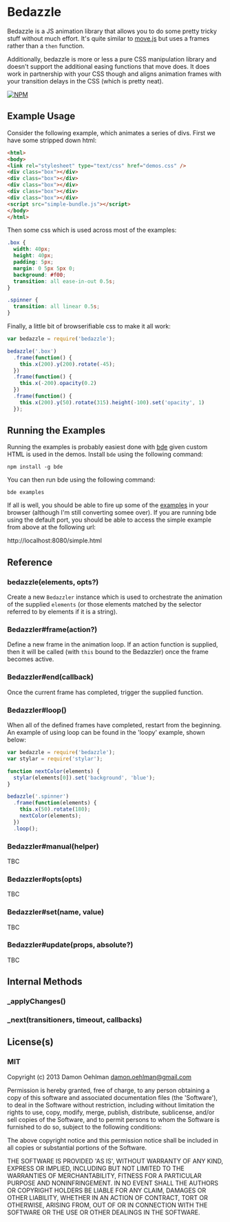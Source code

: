 # Bedazzle

Bedazzle is a JS animation library that allows you to do some pretty
tricky stuff without much effort.  It's quite similar to
[move.js](https://github.com/visionmedia/move.js) but uses a frames rather
than a `then` function.

Additionally, bedazzle is more or less a pure CSS manipulation library
and doesn't support the additional easing functions that move does. It does
work in partnership with your CSS though and aligns animation frames with
your transition delays in the CSS (which is pretty neat).


[![NPM](https://nodei.co/npm/bedazzle.png)](https://nodei.co/npm/bedazzle/)


## Example Usage

Consider the following example, which animates a series of divs.  First
we have some stripped down html:

```html
<html>
<body>
<link rel="stylesheet" type="text/css" href="demos.css" />
<div class="box"></div>
<div class="box"></div>
<div class="box"></div>
<div class="box"></div>
<div class="box"></div>
<script src="simple-bundle.js"></script>
</body>
</html>
```

Then some css which is used across most of the examples:

```css
.box {
  width: 40px;
  height: 40px;
  padding: 5px;
  margin: 0 5px 5px 0;
  background: #f00;
  transition: all ease-in-out 0.5s;
}

.spinner {
  transition: all linear 0.5s;
}
```

Finally, a little bit of browserifiable css to make it all work:

```js
var bedazzle = require('bedazzle');

bedazzle('.box')
  .frame(function() {
    this.x(200).y(200).rotate(-45);
  })
  .frame(function() {
    this.x(-200).opacity(0.2)
  })
  .frame(function() {
    this.x(200).y(50).rotate(315).height(-100).set('opacity', 1)
  });
```

## Running the Examples

Running the examples is probably easiest done with
[bde](https://github.com/DamonOehlman/bde) given custom HTML is used in
the demos.  Install `bde` using the following command:

```
npm install -g bde
```

You can then run bde using the following command:

```
bde examples
```

If all is well, you should be able to fire up some of the 
[examples](https://github.com/DamonOehlman/bedazzle/tree/master/examples)
in your browser (although I'm still converting somee over).  If you are
running bde using the default port, you should be able to access the simple
example from above at the following url:

http://localhost:8080/simple.html

## Reference

### bedazzle(elements, opts?)

Create a new `Bedazzler` instance which is used to orchestrate the
animation of the supplied `elements` (or those elements matched by the
selector referred to by elements if it is a string).

### Bedazzler#frame(action?)

Define a new frame in the animation loop.  If an action function is
supplied, then it will be called (with `this` bound to the Bedazzler) once
the frame becomes active.

### Bedazzler#end(callback)

Once the current frame has completed, trigger the supplied function.

### Bedazzler#loop()

When all of the defined frames have completed, restart from the beginning.
An example of using loop can be found in the 'loopy' example, shown below:

```js
var bedazzle = require('bedazzle');
var stylar = require('stylar');

function nextColor(elements) {
  stylar(elements[0]).set('background', 'blue');
}

bedazzle('.spinner')
  .frame(function(elements) {
    this.x(50).rotate(180);
    nextColor(elements);
  })
  .loop();
```

### Bedazzler#manual(helper)

TBC

### Bedazzler#opts(opts)

TBC

### Bedazzler#set(name, value)

TBC

### Bedazzler#update(props, absolute?)

TBC

## Internal Methods

### _applyChanges()

### _next(transitioners, timeout, callbacks)

## License(s)

### MIT

Copyright (c) 2013 Damon Oehlman <damon.oehlman@gmail.com>

Permission is hereby granted, free of charge, to any person obtaining
a copy of this software and associated documentation files (the
'Software'), to deal in the Software without restriction, including
without limitation the rights to use, copy, modify, merge, publish,
distribute, sublicense, and/or sell copies of the Software, and to
permit persons to whom the Software is furnished to do so, subject to
the following conditions:

The above copyright notice and this permission notice shall be
included in all copies or substantial portions of the Software.

THE SOFTWARE IS PROVIDED 'AS IS', WITHOUT WARRANTY OF ANY KIND,
EXPRESS OR IMPLIED, INCLUDING BUT NOT LIMITED TO THE WARRANTIES OF
MERCHANTABILITY, FITNESS FOR A PARTICULAR PURPOSE AND NONINFRINGEMENT.
IN NO EVENT SHALL THE AUTHORS OR COPYRIGHT HOLDERS BE LIABLE FOR ANY
CLAIM, DAMAGES OR OTHER LIABILITY, WHETHER IN AN ACTION OF CONTRACT,
TORT OR OTHERWISE, ARISING FROM, OUT OF OR IN CONNECTION WITH THE
SOFTWARE OR THE USE OR OTHER DEALINGS IN THE SOFTWARE.
